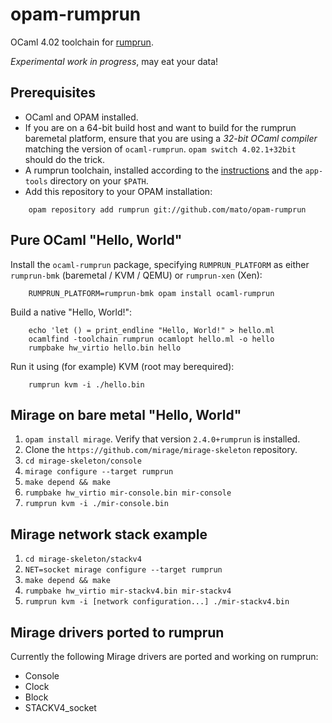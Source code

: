 # opam-rumprun

OCaml 4.02 toolchain for [rumprun](http://repo.rumpkernel.org/rumprun).

*Experimental work in progress*, may eat your data!

## Prerequisites

* OCaml and OPAM installed.
* If you are on a 64-bit build host and want to build for the rumprun baremetal
  platform, ensure that you are using a _32-bit OCaml compiler_ matching the
  version of `ocaml-rumprun`. `opam switch 4.02.1+32bit` should do the trick.
* A rumprun toolchain, installed according to the
  [instructions](http://wiki.rumpkernel.org/Repo%3A-rumprun) and the
  `app-tools` directory on your `$PATH`.
* Add this repository to your OPAM installation:
````
    opam repository add rumprun git://github.com/mato/opam-rumprun
````

## Pure OCaml "Hello, World"

Install the `ocaml-rumprun` package, specifying `RUMPRUN_PLATFORM` as either `rumprun-bmk` (baremetal / KVM / QEMU) or `rumprun-xen` (Xen):
````
    RUMPRUN_PLATFORM=rumprun-bmk opam install ocaml-rumprun
````
Build a native "Hello, World!":
````
    echo 'let () = print_endline "Hello, World!" > hello.ml
    ocamlfind -toolchain rumprun ocamlopt hello.ml -o hello
    rumpbake hw_virtio hello.bin hello
````
Run it using (for example) KVM (root may berequired):
````
    rumprun kvm -i ./hello.bin
````

## Mirage on bare metal "Hello, World"

1. `opam install mirage`. Verify that version `2.4.0+rumprun` is installed.
2. Clone the `https://github.com/mirage/mirage-skeleton` repository.
3. `cd mirage-skeleton/console`
4. `mirage configure --target rumprun`
5. `make depend && make`
6. `rumpbake hw_virtio mir-console.bin mir-console`
7. `rumprun kvm -i ./mir-console.bin`

## Mirage network stack example

1. `cd mirage-skeleton/stackv4`
2. `NET=socket mirage configure --target rumprun`
3. `make depend && make`
4. `rumpbake hw_virtio mir-stackv4.bin mir-stackv4`
5. `rumprun kvm -i [network configuration...] ./mir-stackv4.bin`

## Mirage drivers ported to rumprun

Currently the following Mirage drivers are ported and working on rumprun:

* Console
* Clock
* Block
* STACKV4\_socket


